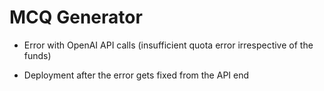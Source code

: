 # MCQ Generator

- Error with OpenAI API calls (insufficient quota error irrespective of the funds)

- Deployment after the error gets fixed from the API end

